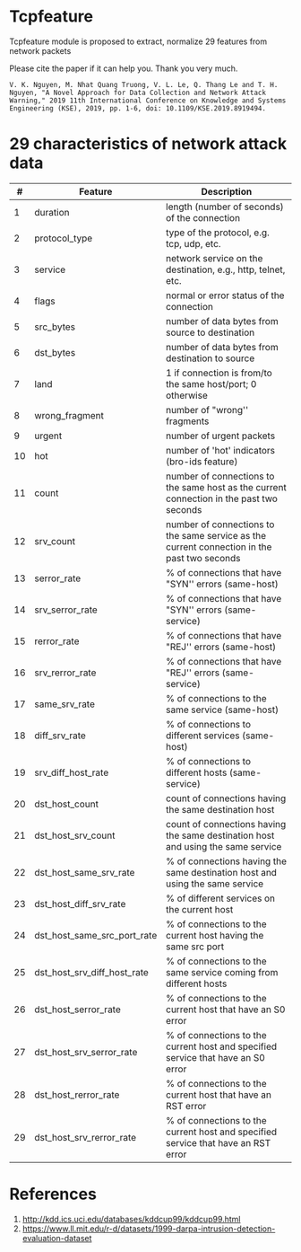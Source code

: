 # Tcpfeature

Tcpfeature module is proposed to extract, normalize 29 features from network packets

Please cite the paper if it can help you. Thank you very much.

```
V. K. Nguyen, M. Nhat Quang Truong, V. L. Le, Q. Thang Le and T. H. Nguyen, "A Novel Approach for Data Collection and Network Attack Warning," 2019 11th International Conference on Knowledge and Systems Engineering (KSE), 2019, pp. 1-6, doi: 10.1109/KSE.2019.8919494.
```


# 29 characteristics of network attack data

| # | Feature | Description |
|---|---------|-------------|
| 1 | duration | length (number of seconds) of the connection |
| 2 | protocol_type | type of the protocol, e.g. tcp, udp, etc. |
| 3 | service | network service on the destination, e.g., http, telnet, etc. |
| 4 | flags | normal or error status of the connection |
| 5 | src_bytes | number of data bytes from source to destination |
| 6 | dst_bytes | number of data bytes from destination to source |
| 7 | land | 1 if connection is from/to the same host/port; 0 otherwise |
| 8 | wrong_fragment | number of "wrong'' fragments |
| 9 | urgent | number of urgent packets |
| 10 | hot | number of 'hot' indicators (bro-ids feature) |
| 11 | count | number of connections to the same host as the current connection in the past two seconds |
| 12 | srv_count | number of connections to the same service as the current connection in the past two seconds |
| 13 | serror_rate | % of connections that have "SYN'' errors (same-host) |
| 14 | srv_serror_rate | % of connections that have "SYN'' errors (same-service) |
| 15 | rerror_rate | % of connections that have "REJ'' errors (same-host) |
| 16 | srv_rerror_rate | % of connections that have "REJ'' errors (same-service) |
| 17 | same_srv_rate | % of connections to the same service (same-host) |
| 18 | diff_srv_rate | % of connections to different services (same-host) |
| 19 | srv_diff_host_rate | % of connections to different hosts (same-service) |
| 20 | dst_host_count | count of connections having the same destination host |
| 21 | dst_host_srv_count | count of connections having the same destination host and using the same service | 
| 22 | dst_host_same_srv_rate | % of connections having the same destination host and using the same service | 
| 23 | dst_host_diff_srv_rate | % of different services on the current host |
| 24 | dst_host_same_src_port_rate | % of connections to the current host having the same src port | 
| 25 | dst_host_srv_diff_host_rate | % of connections to the same service coming from different hosts |
| 26 | dst_host_serror_rate | % of connections to the current host that have an S0 error |
| 27 | dst_host_srv_serror_rate | % of connections to the current host and specified service that have an S0 error |
| 28 | dst_host_rerror_rate | % of connections to the current host that have an RST error |
| 29 | dst_host_srv_rerror_rate | % of connections to the current host and specified service that have an RST error |

# References

1. http://kdd.ics.uci.edu/databases/kddcup99/kddcup99.html
2. https://www.ll.mit.edu/r-d/datasets/1999-darpa-intrusion-detection-evaluation-dataset
